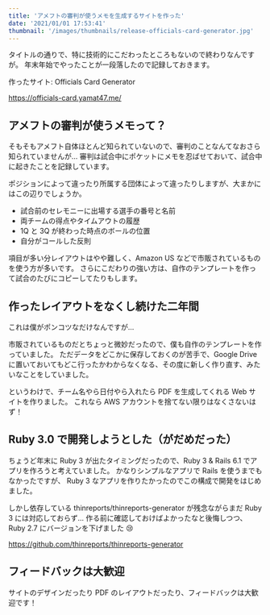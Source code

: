 ```yaml
---
title: 'アメフトの審判が使うメモを生成するサイトを作った'
date: '2021/01/01 17:53:41'
thumbnail: '/images/thumbnails/release-officials-card-generator.jpg'
---
```


タイトルの通りで、特に技術的にこだわったところもないので終わりなんですが。
年末年始でやったことが一段落したので記録しておきます。

作ったサイト: Officials Card Generator

https://officials-card.yamat47.me/

アメフトの審判が使うメモって？
----

そもそもアメフト自体ほとんど知られていないので、審判のことなんてなおさら知られていませんが...
審判は試合中にポケットにメモを忍ばせておいて、試合中に起きたことを記録しています。

ポジションによって違ったり所属する団体によって違ったりしますが、大まかにはこの辺りでしょうか。

* 試合前のセレモニーに出場する選手の番号と名前
* 両チームの得点やタイムアウトの履歴
* 1Q と 3Q が終わった時点のボールの位置
* 自分がコールした反則

項目が多い分レイアウトはやや難しく、Amazon US などで市販されているものを使う方が多いです。
さらにこだわりの強い方は、自作のテンプレートを作って試合のたびにコピーしてたりもします。

作ったレイアウトをなくし続けた二年間
-----

これは僕がポンコツなだけなんですが...

市販されているものだとちょっと微妙だったので、僕も自作のテンプレートを作っていました。
ただデータをどこかに保存しておくのが苦手で、Google Drive に置いておいてもどこ行ったかわからなくなる、その度に新しく作り直す、みたいなことをしていました。

というわけで、チーム名やら日付やら入れたら PDF を生成してくれる Web サイトを作りました。
これなら AWS アカウントを捨てない限りはなくさないはず！

Ruby 3.0 で開発しようとした（がだめだった）
----

ちょうど年末に Ruby 3 が出たタイミングだったので、Ruby 3 & Rails 6.1 でアプリを作ろうと考えていました。
かなりシンプルなアプリで Rails を使うまでもなかったですが、 Ruby 3 なアプリを作りたかったのでこの構成で開発をはじめました。

しかし依存している thinreports/thinreports-generator が残念ながらまだ Ruby 3 には対応しておらず...
作る前に確認しておけばよかったなと後悔しつつ、Ruby 2.7 にバージョンを下げました 😢

https://github.com/thinreports/thinreports-generator

フィードバックは大歓迎
----

サイトのデザインだったり PDF のレイアウトだったり、フィードバックは大歓迎です！
